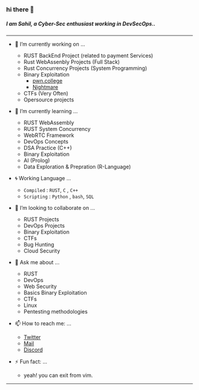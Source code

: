 ### hi there 👋

##### I am Sahil, a Cyber-Sec enthusiast working in DevSecOps..

***

- 🔭 I’m currently working on ...
  - RUST BackEnd Project (related to payment Services)
  - Rust WebAssenbly Projects (Full Stack)
  - Rust Concurrency Projects (System Programming)
  - Binary Exploitation
    - [pwn.college](https://pwn.college)
    - [Nightmare](https://guyinatuxedo.github.io/)
  - CTFs (Very Often)
  - Opersource projects


- 🌱 I’m currently learning ...
  - RUST WebAssembly
  - RUST System Concurrency
  - WebRTC Framework
  - DevOps Concepts
  - DSA Practice (C++)
  - Binary Exploitation
  - AI (Prolog)
  - Data Exploration & Prepration (R-Language)

- :cyclone: Working Language ...
  - ``Compiled`` : `RUST`,  `C` ,  `C++`
  - ``Scripting`` : `Python` , `bash`, `SQL`

- 👯 I’m looking to collaborate on ...
  - RUST Projects
  - DevOps Projects
  - Binary Exploitation
  - CTFs
  - Bug Hunting
  - Cloud Security


- 💬 Ask me about ...
  - RUST
  - DevOps
  - Web Security
  - Basics Binary Exploitation
  - CTFs
  - Linux
  - Pentesting methodologies


- 📫 How to reach me: ...
  - [Twitter](https://twitter.com/sahilwep)
  - [Mail](mailto:sahilwep@gmail.com)
  - [Discord](https://discord.com/users/sahilwep#8436)


- ⚡ Fun fact: ...
    - yeah! you can exit from vim. 

***
